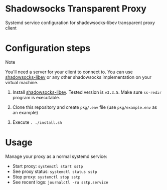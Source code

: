# Shadowsocks Transparent Proxy

Systemd service configuration for shadowsocks-libev transparent proxy client

# Configuration steps

> [!NOTE]
> You'll need a server for your client to connect to. You can use [shadowsocks-libev](https://github.com/shadowsocks/shadowsocks-libev) or any other shadowsocks implementation on your virtual machine.

1. Install [shadowsocks-libev](https://github.com/shadowsocks/shadowsocks-libev). Tested version is `v3.3.5`. Make sure `ss-redir` program is executable.

2. Clone this repository and create `pkg/.env` file (use `pkg/example.env` as an example)

3. Execute `. ./install.sh`

# Usage

Manage your proxy as a normal systemd service:

 - Start proxy: `systemctl start sstp`
 - See proxy status: `systemctl status sstp`
 - Stop proxy: `systemctl stop sstp`
 - See recent logs: `journalctl -ru sstp.service`
